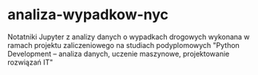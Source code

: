 # analiza-wypadkow-nyc
Notatniki Jupyter z analizy danych o wypadkach drogowych wykonana w ramach projektu zaliczeniowego na studiach podyplomowych "Python Development – analiza danych, uczenie maszynowe, projektowanie rozwiązań IT" 
